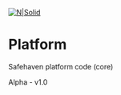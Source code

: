 [![N|Solid](https://safehaven.io/img/logo_color.png)](https://safehaven.io/)

# Platform
Safehaven platform code (core) 

Alpha - v1.0



